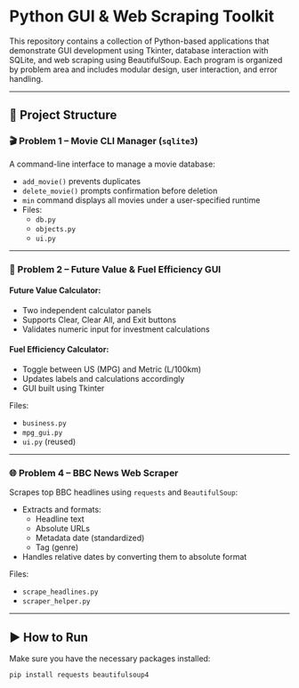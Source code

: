#  Python GUI & Web Scraping Toolkit

This repository contains a collection of Python-based applications that demonstrate GUI development using Tkinter, database interaction with SQLite, and web scraping using BeautifulSoup. Each program is organized by problem area and includes modular design, user interaction, and error handling.

---

## 📂 Project Structure

### 🎬 Problem 1 – Movie CLI Manager (`sqlite3`)
A command-line interface to manage a movie database:
- `add_movie()` prevents duplicates
- `delete_movie()` prompts confirmation before deletion
- `min` command displays all movies under a user-specified runtime
- Files:
  - `db.py`
  - `objects.py`
  - `ui.py`

---

### 💸 Problem 2 – Future Value & Fuel Efficiency GUI
#### Future Value Calculator:
- Two independent calculator panels
- Supports Clear, Clear All, and Exit buttons
- Validates numeric input for investment calculations

#### Fuel Efficiency Calculator:
- Toggle between US (MPG) and Metric (L/100km)
- Updates labels and calculations accordingly
- GUI built using Tkinter

Files:
- `business.py`
- `mpg_gui.py`
- `ui.py` (reused)

---

### 🌐 Problem 4 – BBC News Web Scraper
Scrapes top BBC headlines using `requests` and `BeautifulSoup`:
- Extracts and formats:
  - Headline text
  - Absolute URLs
  - Metadata date (standardized)
  - Tag (genre)
- Handles relative dates by converting them to absolute format

Files:
- `scrape_headlines.py`
- `scraper_helper.py`

---

## ▶️ How to Run

Make sure you have the necessary packages installed:

```bash
pip install requests beautifulsoup4
